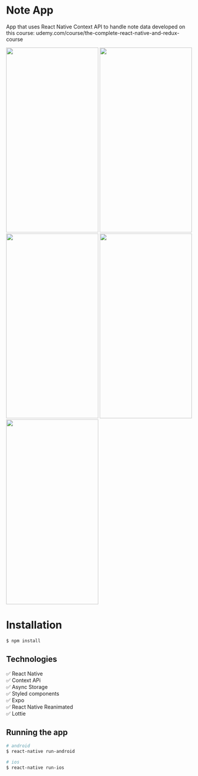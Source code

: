 # Note App
App that uses React Native Context API to handle note data developed on this course: udemy.com/course/the-complete-react-native-and-redux-course

<p float="left">
  <img src="https://img.imageupload.net/2020/07/22/Anotacao-2020-07-22-012936.png" width="250" height="500" />
  <img src="https://img.imageupload.net/2020/07/22/screencap-2020-07-22T041349.948Z.png" width="250" height="500"/>
  <img src="https://img.imageupload.net/2020/07/22/screencap-2020-07-22T041418.235Z.png" width="250" height="500"/>
  <img src="https://img.imageupload.net/2020/07/22/screencap-2020-07-22T041457.226Z.png" width="250" height="500" />
  <img src="https://img.imageupload.net/2020/07/22/screencap-2020-07-22T041507.058Z.png" width="250" height="500" />
</p>

# Installation

```bash
$ npm install
```

## Technologies

:white_check_mark: React Native\
:white_check_mark: Context APi\
:white_check_mark: Async Storage\
:white_check_mark: Styled components\
:white_check_mark: Expo\
:white_check_mark: React Native Reanimated\
:white_check_mark: Lottie

## Running the app

```bash
# android
$ react-native run-android

# ios
$ react-native run-ios
```
